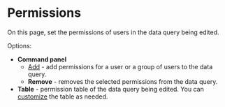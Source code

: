 # Permissions
     
On this page, set the permissions of users in the data query being edited.
       
Options:
     
- **Command panel**
    - [Add](permissions/add) - add permissions for a user or a group of users to the data query.
    - **Remove** - removes the selected permissions from the data query.
- **Table** - permission table of the data query being edited. You can [customize](../../../../../alvao-asset-management/working-with-tables) the table as needed.
